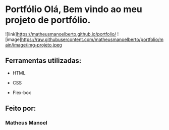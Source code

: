 # Portfólio Olá, Bem vindo ao meu projeto de portfólio.

![link]https://matheusmanoelberto.github.io/portfolio/
![image]https://raw.githubusercontent.com/matheusmanoelberto/portfolio/main/image/img-projeto.jpeg

## Ferramentas utilizadas:

* HTML

* CSS

* Flex-box

## Feito por:

### Matheus Manoel
